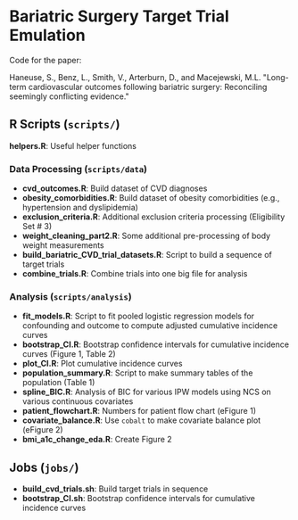 # Bariatric Surgery Target Trial Emulation

Code for the paper:

Haneuse, S., Benz, L., Smith, V., Arterburn, D., and Macejewski, M.L. "Long-term cardiovascular outcomes following bariatric surgery: Reconciling seemingly conflicting evidence." 

## R Scripts (`scripts/`)

__helpers.R__: Useful helper functions


### Data Processing (`scripts/data`) 
* __cvd_outcomes.R__: Build dataset of CVD diagnoses
* __obesity_comorbidities.R__: Build dataset of obesity comorbidities (e.g., hypertension and dyslipidemia)
* __exclusion_criteria.R__: Additional exclusion criteria processing (Eligibility Set \# 3)
* __weight_cleaning_part2.R__: Some additional pre-processing of body weight measurements
* __build_bariatric_CVD_trial_datasets.R__: Script to build a sequence of target trials
* __combine_trials.R__: Combine trials into one big file for analysis

### Analysis (`scripts/analysis`) 
* __fit_models.R__: Script to fit pooled logistic regression models for confounding and outcome to compute adjusted cumulative incidence curves
* __bootstrap_CI.R__: Bootstrap confidence intervals for cumulative incidence curves (Figure 1, Table 2)
* __plot_CI.R__: Plot cumulative incidence curves
* __population_summary.R__: Script to make summary tables of the population (Table 1)
* __spline_BIC.R__: Analysis of BIC for various IPW models using NCS on various continuous covariates
* __patient_flowchart.R__: Numbers for patient flow chart (eFigure 1)
* __covariate_balance.R__: Use `cobalt` to make covariate balance plot (eFigure 2)
* __bmi_a1c_change_eda.R__: Create Figure 2

## Jobs (`jobs/`)
* __build_cvd_trials.sh__: Build target trials in sequence
* __bootstrap_CI.sh__: Bootstrap confidence intervals for cumulative incidence curves
